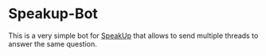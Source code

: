 # Speakup-Bot
This is a very simple bot for [SpeakUp](https://web.speakup.info/home) that allows to send multiple threads to answer the same question.
